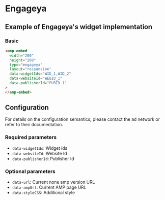 # Engageya

## Example of Engageya's widget implementation

### Basic

```html
<amp-embed
  width="200"
  height="200"
  type="engageya"
  layout="responsive"
  data-widgetIds="WID_1,WID_2"
  data-websiteId="WEBID_1"
  data-publisherId="PUBID_1"
>
</amp-embed>
```

## Configuration

For details on the configuration semantics, please contact the ad network or refer to their documentation.

### Required parameters

-   `data-widgetIds`: Widget ids
-   `data-websiteId`: Website Id
-   `data-publisherId`: Publisher Id

### Optional parameters

-   `data-url`: Current none amp version URL
-   `data-ampUrl`: Current AMP page URL
-   `data-styleCSS`: Additional style
